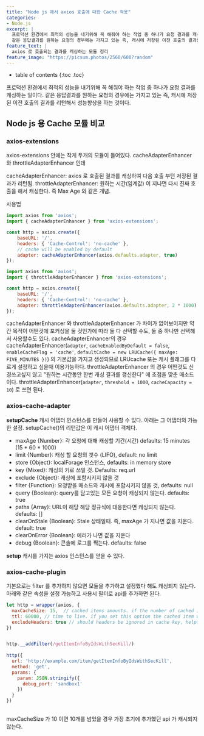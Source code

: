 ```yaml
---
title: "Node js 에서 axios 호출에 대한 Cache 적용"
categories: 
- Node.js
excerpt: |
  프로덕션 환경에서 최적의 성능을 내기위해 꼭 해줘야 하는 작업 중 하나가 요청 결과를 캐싱하는 일이다.
  같은 응답결과를 원하는 요청의 경우에는 가지고 있는 즉, 캐시에 저장된 이전 호출의 결과를 리턴해서 성능향상을 하는 것이다.
feature_text: |
  axios 로 호출되는 결과를 캐싱하는 모듈 정리
feature_image: "https://picsum.photos/2560/600?random"
---
```


* table of contents
{:toc .toc}



프로덕션 환경에서 최적의 성능을 내기위해 꼭 해줘야 하는 작업 중 하나가 요청 결과를 캐싱하는 일이다.
같은 응답결과를 원하는 요청의 경우에는 가지고 있는 즉, 캐시에 저장된 이전 호출의 결과를 리턴해서 성능향상을 하는 것이다.

## Node js 용 Cache 모듈 비교
### axios-extensions
axios-extensions 안에는 작게 두개의 모듈이 들어있다. cacheAdapterEnhancer 와 throttleAdapterEnhancer 인데 

cacheAdapterEnhancer: axios 로 호출된 결과를 캐싱하여 다음 호출 부턴 저장된 결과가 리턴됨. 
throttleAdapterEnhancer: 원하는 시간(임계값) 이 지나면 다시 진짜 호출을 해서 캐싱한다. 즉 Max Age 와 같은 개념.

사용법
``` javascript
import axios from 'axios';
import { cacheAdapterEnhancer } from 'axios-extensions';

const http = axios.create({
	baseURL: '/',
	headers: { 'Cache-Control': 'no-cache' },
	// cache will be enabled by default
	adapter: cacheAdapterEnhancer(axios.defaults.adapter, true)
});
```

``` javascript
import axios from 'axios';
import { throttleAdapterEnhancer } from 'axios-extensions';

const http = axios.create({
	baseURL: '/',
	headers: { 'Cache-Control': 'no-cache' },
	adapter: throttleAdapterEnhancer(axios.defaults.adapter, 2 * 1000)
});
```

cacheAdapterEnhancer 와 throttleAdapterEnhancer 가 차이가 없어보이지만 약간 목적이 어떤것에 포커싱을 둘 것인가에 따라 둘 다 선택할 수도, 둘 중 하나만 선택해서 사용할수도 있다.
cacheAdapterEnhancer의 경우 cacheAdapterEnhancer(`adapter`, `cacheEnabledByDefault = false`, `enableCacheFlag = 'cache'`, `defaultCache = new LRUCache({ maxAge: FIVE_MINUTES })`) 의 기본값을 가지고 생성되므로 LRUcache 또는 캐시 플래그를 다르게 설정하고 싶을때 이용가능하다. 
throttleAdapterEnhancer 의 경우 어떤것도 신경쓰고싶지 않고 "원하는 시간동안 한번 캐싱 결과를 갱신한다" 에 초점을 맞춘 매소드이다. throttleAdapterEnhancer(`adapter`, `threshold = 1000`, `cacheCapacity = 10`) 로 쓰면 된다.


### axios-cache-adapter

**setupCache**
캐시 어댑터 인스턴스를 만들어 사용할 수 있다. 아래는 그 어댑터의 가능한 설정. setupCache()의 리턴값은 이 캐시 어댑터 객체다.
* maxAge {Number}: 각 요청에 대해 캐싱할 기간(시간)  defaults: 15 minutes (15 * 60 * 1000)
* limit {Number}: 캐싱 할 요청의 갯수 (LIFO), default: no limit
* store {Object}: localForage 인스턴스, defaults: in memory store
* key {Mixed}: 캐싱의 키로 쓰일 것. Defaults:  req.url
* exclude {Object}: 캐싱에 포함시키지 않을 것
* filter {Function}: 요청받을 매소드와 캐시에 포함시키지 않을 것, defaults: null
* query {Boolean}: query를 담고있는 모든 요청이 캐싱되지 않는다. defaults: true
* paths {Array}: URL이 해당 해당 정규식에 대응한다면 캐싱되지 않는다. defaults: []
* clearOnStale {Boolean}: Stale 상태일때. 즉, maxAge 가 지나면 값을 지운다. default: true
* clearOnError {Boolean}: 에러가 나면 값을 지운다
* debug {Boolean}: 콘솔에 로그를 찍는다. defaults: false


**setup**
캐시를 가지는 axios 인스턴스를 얻을 수 있다.


### axios-cache-plugin
기본으로는 filter 를 추가하지 않으면 모듈을 추가하고 설정했다 해도 캐싱되지 않는다. 아래와 같은 속성을 설정 가능하고 사용시 필터로 api를 추가하면 된다.
``` javascript
let http = wrapper(axios, {
  maxCacheSize: 15,  // cached items amounts. if the number of cached items exceeds, the earliest cached item will be deleted. default number is 15.
  ttl: 60000, // time to live. if you set this option the cached item will be auto deleted after ttl(ms).
  excludeHeaders: true // should headers be ignored in cache key, helpful for ignoring tracking headers
})


http.__addFilter(/getItemInfoByIdsWithSecKill/)
 
http({
  url: 'http://example.com/item/getItemInfoByIdsWithSecKill',
  method: 'get',
  params: {
    param: JSON.stringify({
      debug_port: 'sandbox1'
    })
  }
})
 
```

maxCacheSize 가 10 이면 10개를 넘었을 경우 가장 초기에 추가했던 api 가 캐시되지 않는다.

